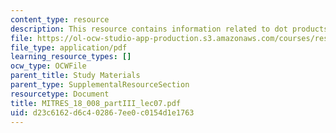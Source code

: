 ```yaml
---
content_type: resource
description: This resource contains information related to dot products.
file: https://ol-ocw-studio-app-production.s3.amazonaws.com/courses/res-18-008-calculus-revisited-complex-variables-differential-equations-and-linear-algebra-fall-2011/d23c6162d6c402867ee0c0154d1e1763_MITRES_18_008_partIII_lec07.pdf
file_type: application/pdf
learning_resource_types: []
ocw_type: OCWFile
parent_title: Study Materials
parent_type: SupplementalResourceSection
resourcetype: Document
title: MITRES_18_008_partIII_lec07.pdf
uid: d23c6162-d6c4-0286-7ee0-c0154d1e1763
---
```


